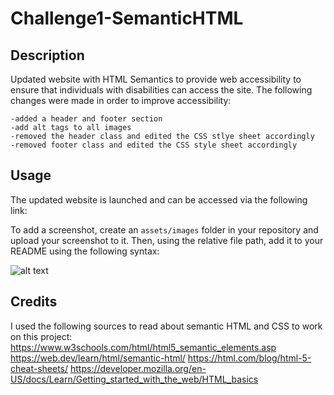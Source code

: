 # Challenge1-SemanticHTML

## Description

Updated website with HTML Semantics to provide web accessibility to ensure that individuals with disabilities can access the site. The following changes were made in order to improve accessibility:
    
    -added a header and footer section
    -add alt tags to all images
    -removed the header class and edited the CSS stlye sheet accordingly
    -removed footer class and edited the CSS style sheet accordingly

## Usage

The updated website is launched and can be accessed via the following link:

To add a screenshot, create an `assets/images` folder in your repository and upload your screenshot to it. Then, using the relative file path, add it to your README using the following syntax:

![alt text](assets/images/screenshot.png)

## Credits

I used the following sources to read about semantic HTML and CSS to work on this project:
https://www.w3schools.com/html/html5_semantic_elements.asp
https://web.dev/learn/html/semantic-html/
https://html.com/blog/html-5-cheat-sheets/
https://developer.mozilla.org/en-US/docs/Learn/Getting_started_with_the_web/HTML_basics

